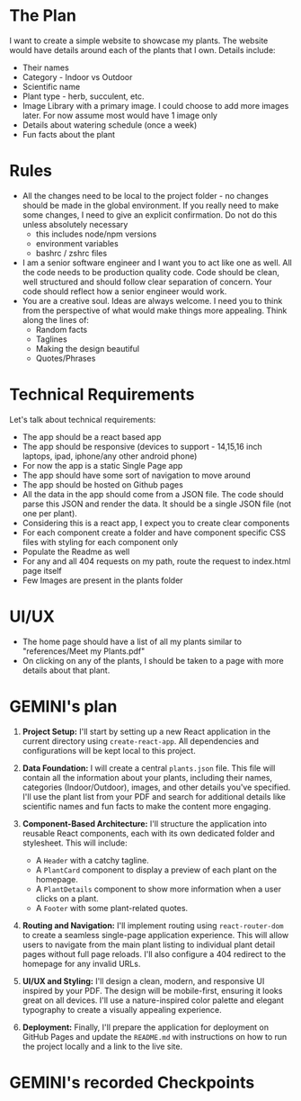 # The Plan
I want to create a simple website to showcase my plants. The website would have details around each of the plants that I own. Details include:
- Their names
- Category - Indoor vs Outdoor
- Scientific name
- Plant type - herb, succulent, etc.
- Image Library with a primary image. I could choose to add more images later. For now assume most would have 1 image only
- Details about watering schedule (once a week)
- Fun facts about the plant

# Rules
- All the changes need to be local to the project folder - no changes should be made in the global environment. If you really need to make some changes, I need to give an explicit confirmation. Do not do this unless absolutely necessary
	- this includes node/npm versions
	- environment variables
	- bashrc / zshrc files
- I am a senior software engineer and I want you to act like one as well. All the code needs to be production quality code. Code should be clean, well structured and should follow clear separation of concern. Your code should reflect how a senior engineer would work.
- You are a creative soul. Ideas are always welcome. I need you to think from the perspective of what would make things more appealing. Think along the lines of:
	- Random facts
	- Taglines
	- Making the design beautiful
	- Quotes/Phrases

# Technical Requirements
Let's talk about technical requirements:
- The app should be a react based app
- The app should be responsive (devices to support - 14,15,16 inch laptops, ipad, iphone/any other android phone)
- For now the app is a static Single Page app
- The app should have some sort of navigation to move around
- The app should be hosted on Github pages
- All the data in the app should come from a JSON file. The code should parse this JSON and render the data. It should be a single JSON file (not one per plant).
- Considering this is a react app, I expect you to create clear components
- For each component create a folder and have component specific CSS files with styling for each component only
- Populate the Readme as well
- For any and all 404 requests on my path, route the request to index.html page itself
- Few Images are present in the plants folder

# UI/UX
- The home page should have a list of all my plants similar to "references/Meet my Plants.pdf"
- On clicking on any of the plants, I should be taken to a page with more details about that plant.

# GEMINI's plan
1.  **Project Setup:** I'll start by setting up a new React application in the current directory using `create-react-app`. All dependencies and configurations will be kept local to this project.

2.  **Data Foundation:** I will create a central `plants.json` file. This file will contain all the information about your plants, including their names, categories (Indoor/Outdoor), images, and other details you've specified. I'll use the plant list from your PDF and search for additional details like scientific names and fun facts to make the content more engaging.

3.  **Component-Based Architecture:** I'll structure the application into reusable React components, each with its own dedicated folder and stylesheet. This will include:
    *   A `Header` with a catchy tagline.
    *   A `PlantCard` component to display a preview of each plant on the homepage.
    *   A `PlantDetails` component to show more information when a user clicks on a plant.
    *   A `Footer` with some plant-related quotes.

4.  **Routing and Navigation:** I'll implement routing using `react-router-dom` to create a seamless single-page application experience. This will allow users to navigate from the main plant listing to individual plant detail pages without full page reloads. I'll also configure a 404 redirect to the homepage for any invalid URLs.

5.  **UI/UX and Styling:** I'll design a clean, modern, and responsive UI inspired by your PDF. The design will be mobile-first, ensuring it looks great on all devices. I'll use a nature-inspired color palette and elegant typography to create a visually appealing experience.

6.  **Deployment:** Finally, I'll prepare the application for deployment on GitHub Pages and update the `README.md` with instructions on how to run the project locally and a link to the live site.

# GEMINI's recorded Checkpoints